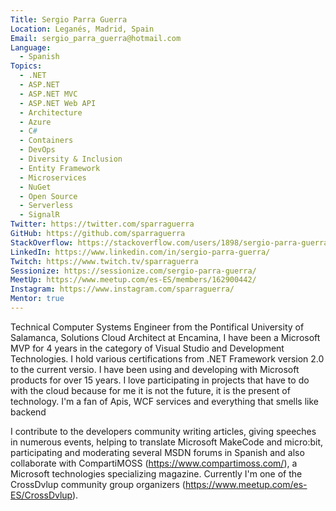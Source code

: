 ```yaml
---
Title: Sergio Parra Guerra
Location: Leganés, Madrid, Spain
Email: sergio_parra_guerra@hotmail.com
Language:
  - Spanish
Topics:
  - .NET
  - ASP.NET
  - ASP.NET MVC
  - ASP.NET Web API
  - Architecture
  - Azure
  - C#
  - Containers
  - DevOps
  - Diversity & Inclusion
  - Entity Framework
  - Microservices
  - NuGet
  - Open Source
  - Serverless
  - SignalR
Twitter: https://twitter.com/sparraguerra
GitHub: https://github.com/sparraguerra
StackOverflow: https://stackoverflow.com/users/1898/sergio-parra-guerra
LinkedIn: https://www.linkedin.com/in/sergio-parra-guerra/
Twitch: https://www.twitch.tv/sparraguerra
Sessionize: https://sessionize.com/sergio-parra-guerra/
MeetUp: https://www.meetup.com/es-ES/members/162900442/
Instagram: https://www.instagram.com/sparraguerra/
Mentor: true
---
```

Technical Computer Systems Engineer from the Pontifical University of Salamanca, Solutions Cloud Architect at Encamina, 
I have been a Microsoft MVP for 4 years in the category of Visual Studio and Development Technologies. 
I hold various certifications from .NET Framework version 2.0 to the current versio. I have been using and developing with Microsoft products for over 15 years. 
I love participating in projects that have to do with the cloud because for me it is not the future, it is the present of technology. I'm a fan of Apis, WCF services and everything that smells like backend

I contribute to the developers community writing articles, giving speeches in numerous events, helping to translate Microsoft MakeCode and micro:bit, participating and moderating several MSDN forums in Spanish and also collaborate with CompartiMOSS (https://www.compartimoss.com/), a Microsoft technologies specializing magazine.
Currently I'm one of the CrossDvlup community group organizers (https://www.meetup.com/es-ES/CrossDvlup).
